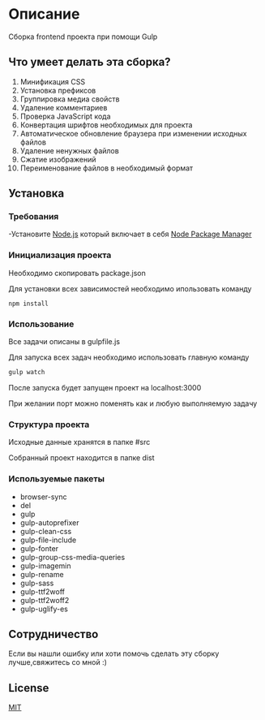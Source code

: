 # Описание

Сборка frontend проекта при помощи Gulp

## Что умеет делать эта сборка?

1. Минификация CSS 
2. Установка префиксов
3. Группировка медиа свойств
4. Удаление комментариев
5. Проверка JavaScript кода
6. Конвертация шрифтов необходимых для проекта
7. Автоматическое обновление браузера при изменении исходных файлов
8. Удаление ненужных файлов
9. Сжатие изображений
10. Переименование файлов в необходимый формат

## Установка

### Требования

-Установите [Node.js] который включает в себя [Node Package Manager][npm]

### Инициализация проекта 

Необходимо скопировать package.json

Для установки всех зависимостей необходимо ипользовать команду 

```
npm install
```


### Использование

Все задачи описаны в gulpfile.js

Для запуска всех задач необходимо использовать главную команду 

```js
gulp watch
```
После запуска будет запущен проект на localhost:3000

При желании порт можно поменять как и любую выполняемую задачу 

### Структура проекта

Исходные данные хранятся в папке #src

Собранный проект находится в папке dist

### Используемые пакеты

- browser-sync 
- del
- gulp
- gulp-autoprefixer
- gulp-clean-css
- gulp-file-include
- gulp-fonter
- gulp-group-css-media-queries
- gulp-imagemin
- gulp-rename
- gulp-sass
- gulp-ttf2woff
- gulp-ttf2woff2
- gulp-uglify-es


## Сотрудничество

Если вы нашли ошибку или хоти помочь сделать эту сборку лучше,свяжитесь со мной :)

## License
[MIT](https://choosealicense.com/licenses/mit/)

[node.js]: https://nodejs.org/
[npm]: https://www.npmjs.com/get-npm

